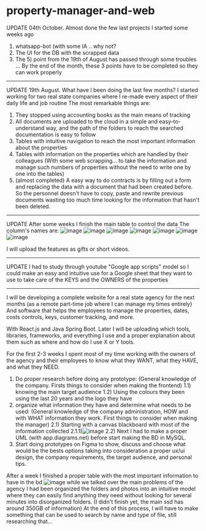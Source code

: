 # property-manager-and-web

UPDATE 04th October. 
Almost done the few last projects I started some weeks ago
1) whatsapp-bot (with some IA .. why not?
2) The UI for the DB with the scrapped data
3) The 5) point from the 19th of August has passed through some troubles ...
By the end of the month, these 3 points have to be completed so they can work properly

----------------------------------------------------------------------

UPDATE 19th August.
What have I been doing the last few months? 
I started working for two real state companies where I re-made every aspect of their daily life and job routine
The most remarkable things are:
1) They stopped using accounting books as the main means of tracking
2) All documents are uploaded to the cloud in a simple and easy-to-understand way, and the path of the folders to reach the searched documentation is easy to follow
3) Tables with intuitive navigation to reach the most important information about the properties
4) Tables with information on the properties which are handled by their colleagues (With some web scrapping... to take the information and manage such numbers of properties without the need to write one by one into the tables)
5) (almost completed) A easy way to do contracts is by filling out a form and replacing the data with a document that had been created before. So the personnel doesn't have to copy, paste and rewrite previous documents wasting too much time looking for the information that hasn't been deleted.

----------------------------------------------------------------------

UPDATE
After some weeks I finish the main table to control the data 
The column's names are:
![image](https://github.com/Test576M/property-managaner-and-web/assets/93354994/50e2094a-88c3-4e6d-9a53-ee880176b90b)
![image](https://github.com/Test576M/property-managaner-and-web/assets/93354994/fb898043-3bc6-42b8-a603-71d3a95c5b4f)
![image](https://github.com/Test576M/property-managaner-and-web/assets/93354994/5c1f785a-e5f8-4a59-875d-c3491556e0f0)
![image](https://github.com/Test576M/property-managaner-and-web/assets/93354994/976721c7-6bef-43cc-b6f8-ebed9564d6a1)
![image](https://github.com/Test576M/property-managaner-and-web/assets/93354994/40006ce3-dada-488b-b264-8944d310ff90)
![image](https://github.com/Test576M/property-managaner-and-web/assets/93354994/0aa19f70-15be-41be-894e-e0f94e9664f3)
![image](https://github.com/Test576M/property-managaner-and-web/assets/93354994/7ee33803-6c18-45b4-9984-cf3fe734cef6)

I will upload the features as gifts or short videos.

----------------------------------------------------------------------

UPDATE 
I had to study through youtube "Google app scripts" model so I could make an easy and intuitive use for a Google sheet that they want to use to take care of the KEYS and the OWNERS of the properties

---------------------------------------------------------------------------

I will be developing a complete website for a real state agency for the next months (as a remote part-time job where I can manage my times entirely)
And  software that helps the employees to manage the properties, dates, costs controls, keys, customer tracking, and more.

With React.js and Java Spring Boot. Later I will be uploading which tools, libraries, frameworks, and everything I use and a proper explanation about them such as where and how do I use X or Y tools.

For the first 2-3 weeks I spent most of my time working with the owners of the agency and their employees to know what they WANT, what they HAVE, and what they NEED.

1) Do proper research before doing any prototype: (General knowledge of the company. Firsts things to consider when making the frontend)
    1.1) knowing the main target audience
    1.2) Using the colours they been using the last 20 years and the logo they have
2) organize what information they have and determine what needs to be used: (General knowledge of the company administration, HOW and with WHAT information they work. First things to consider when making the manager)
    2.1) Starting with a canvas blackboard with most of the information collected
    2.1.1)![image](https://github.com/Test576M/property-managaner-and-web/assets/93354994/9f44c010-e32b-457b-bc16-bb3b4accf8ff)
    2.2) Next I had to make a proper UML (with app.diagrams.net) before start making the BD in MySQL.
3) Start doing prototypes on Figma to show, discuss and choose what would be the bests options taking into consideration a proper ux/ui design, the company requirements, the target audience, and personal tips.

After a week I finished a proper table with the most important information to have in the bd 
![image](https://github.com/Test576M/property-managaner-and-web/assets/93354994/5e50633e-3c0f-4743-92d2-390b880e60f1)
while we talked over the main problems of the agency I had been organized the folders and photos into an intuitive model where they can easily find anything they need without looking for several minutes into disorganized folders. (I didn't finish yet, the main ssd has around 350GB of information) At the end of this process, I will have to make something that can be used to search by name and type of file, still researching that... 








